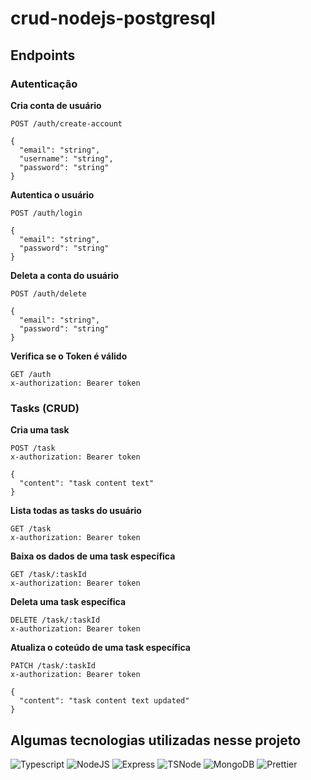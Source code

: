 # crud-nodejs-postgresql

## Endpoints

### Autenticação

**Cria conta de usuário**

```http
POST /auth/create-account

{
  "email": "string",
  "username": "string",
  "password": "string"
}
```

**Autentica o usuário**

```http
POST /auth/login

{
  "email": "string",
  "password": "string"
}
```

**Deleta a conta do usuário**

```http
POST /auth/delete

{
  "email": "string",
  "password": "string"
}
```

**Verifica se o Token é válido**

```http
GET /auth
x-authorization: Bearer token
```

### Tasks (CRUD)

**Cria uma task**

```http
POST /task
x-authorization: Bearer token

{
  "content": "task content text"
}
```

**Lista todas as tasks do usuário**

```http
GET /task
x-authorization: Bearer token
```

**Baixa os dados de uma task específica**

```http
GET /task/:taskId
x-authorization: Bearer token
```

**Deleta uma task específica**

```http
DELETE /task/:taskId
x-authorization: Bearer token
```

**Atualiza o coteúdo de uma task específica**

```http
PATCH /task/:taskId
x-authorization: Bearer token

{
  "content": "task content text updated"
}
```

## Algumas tecnologias utilizadas nesse projeto

![Typescript](https://img.shields.io/badge/TypeScript-007ACC?style=for-the-badge&logo=typescript&logoColor=white)
![NodeJS](https://img.shields.io/badge/Nodejs-43853D?style=for-the-badge&logo=node.js&logoColor=white)
![Express](https://img.shields.io/badge/Express.js-000000?style=for-the-badge&logo=express&logoColor=white)
![TSNode](https://img.shields.io/badge/ts--node-3178c6?style=for-the-badge&logo=ts-node&logoColor=white)
![MongoDB](https://img.shields.io/badge/mongodb-589636?style=for-the-badge&logo=mongodb&logoColor=white)
![Prettier](https://img.shields.io/badge/Prettier-f7b93e?style=for-the-badge&logo=prettier&logoColor=black)
